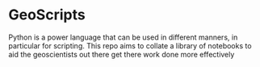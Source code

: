 # GeoScripts
Python is a power language that can be used in different manners, in particular for scripting. This repo aims to collate a library of notebooks to aid the geoscientists out there get there work done more effectively
